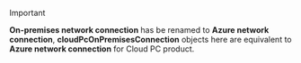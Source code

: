 <!-- markdownlint-disable MD041-->

> [!IMPORTANT]
> **On-premises network connection** has be renamed to **Azure network connection**, **cloudPcOnPremisesConnection** objects here are equivalent to **Azure network connection** for Cloud PC product.
